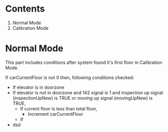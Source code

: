 # Contents

1. Normal Mode
2. Calibration Mode

# Normal Mode

This part includes conditions after system found it's first floor in Calibration Mode.

If carCurrentFloor is not 0 then, following conditions checked:
- If elevator is in doorzone
- If elevator is not in doorzone and 142 signal is 1 and inspection up signal (inspectionUpNew) is TRUE or moving up signal (movingUpNew) is TRUE,
	 - If current floor is less than total floor,
	 	- Increment carCurrentFloor
	 - If 
- dsd
